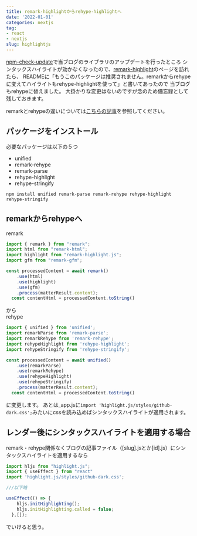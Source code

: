 ```yaml
---
title: remark-highlightからrehype-highlightへ
date: '2022-01-01'
categories: nextjs
tag:
- react
- nextjs
slug: highlightjs
---
```


[npm-check-update](https://github.com/raineorshine/npm-check-updates)で当ブログのライブラリのアップデートを行ったところ
シンタックスハイライトが効かなくなったので、[remark-highlight](https://github.com/remarkjs/remark-highlight.js)のページを訪れたら、
READMEに「もうこのパッケージは推奨されません。remarkからrehypeに変えてハイライトもrehype-highlightを使って」と書いてあったので
当ブログもrehypeに替えました。
大掛かりな変更はないのですが念のため備忘録として残しておきます。

remarkとrehypeの違いについては[こちらの記事](https://qiita.com/sankentou/items/f8eadb5722f3b39bbbf8)を参照してください。

## パッケージをインストール

必要なパッケージは以下の５つ

- unified
- remark-rehype
- remark-parse
- rehype-highlight
- rehype-stringify

```
npm install unified remark-parse remark-rehype rehype-highlight rehype-stringify
```

## remarkからrehypeへ

remark
```js
import { remark } from "remark";
import html from "remark-html";
import highlight from "remark-highlight.js";
import gfm from "remark-gfm";

const processedContent = await remark()
    .use(html)
    .use(highlight)
    .use(gfm)
    .process(matterResult.content);
  const contentHtml = processedContent.toString()
```

から  
rehype

```js
import { unified } from 'unified';
import remarkParse from 'remark-parse';
import remarkRehype from 'remark-rehype';
import rehypeHighlight from 'rehype-highlight';
import rehypeStringify from 'rehype-stringify';

const processedContent = await unified()
    .use(remarkParse)
    .use(remarkRehype)
    .use(rehypeHighlight)
    .use(rehypeStringify)
    .process(matterResult.content);
  const contentHtml = processedContent.toString()
```

に変更します。
あとは_app.jsに`import 'highlight.js/styles/github-dark.css';`みたいにcssを読み込めばシンタックスハイライトが適用されます。


## レンダー後にシンタックスハイライトを適用する場合

remark・rehype関係なくブログの記事ファイル（[slug].jsとか[id].js）にシンタックスハイライトを適用するなら

```js
import hljs from "highlight.js";
import { useEffect } from "react"
import 'highlight.js/styles/github-dark.css';

///以下略

useEffect(() => {
    hljs.initHighlighting();
    hljs.initHighlighting.called = false;
  },[]);
```

でいけると思う。



